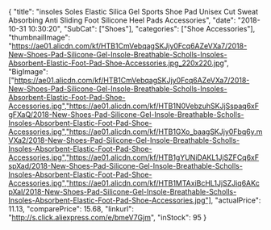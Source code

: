 {
	"title": "insoles Soles Elastic Silica Gel Sports Shoe Pad Unisex Cut Sweat Absorbing Anti Sliding Foot Silicone Heel Pads Accessories",
	"date": "2018-10-31 10:30:20",
	"SubCat": ["Shoes"],
	"categories": ["Shoe Accessories"],
	"thumbnailImage": "https://ae01.alicdn.com/kf/HTB1CmVebqagSKJjy0Fcq6AZeVXa7/2018-New-Shoes-Pad-Silicone-Gel-Insole-Breathable-Scholls-Insoles-Absorbent-Elastic-Foot-Pad-Shoe-Accessories.jpg_220x220.jpg",
	"BigImage": ["https://ae01.alicdn.com/kf/HTB1CmVebqagSKJjy0Fcq6AZeVXa7/2018-New-Shoes-Pad-Silicone-Gel-Insole-Breathable-Scholls-Insoles-Absorbent-Elastic-Foot-Pad-Shoe-Accessories.jpg","https://ae01.alicdn.com/kf/HTB1N0VebzuhSKJjSspaq6xFgFXaQ/2018-New-Shoes-Pad-Silicone-Gel-Insole-Breathable-Scholls-Insoles-Absorbent-Elastic-Foot-Pad-Shoe-Accessories.jpg","https://ae01.alicdn.com/kf/HTB1GXo_baagSKJjy0Fbq6y.mVXa2/2018-New-Shoes-Pad-Silicone-Gel-Insole-Breathable-Scholls-Insoles-Absorbent-Elastic-Foot-Pad-Shoe-Accessories.jpg","https://ae01.alicdn.com/kf/HTB1gYUNiDAKL1JjSZFCq6xFspXad/2018-New-Shoes-Pad-Silicone-Gel-Insole-Breathable-Scholls-Insoles-Absorbent-Elastic-Foot-Pad-Shoe-Accessories.jpg","https://ae01.alicdn.com/kf/HTB1MTAxiBcHL1JjSZJiq6AKcpXaI/2018-New-Shoes-Pad-Silicone-Gel-Insole-Breathable-Scholls-Insoles-Absorbent-Elastic-Foot-Pad-Shoe-Accessories.jpg"],
	"actualPrice": 11.13,
	"comparePrice": 15.68,
	"linkurl": "http://s.click.aliexpress.com/e/bmeV7Gjm",
	"inStock": 95
}
